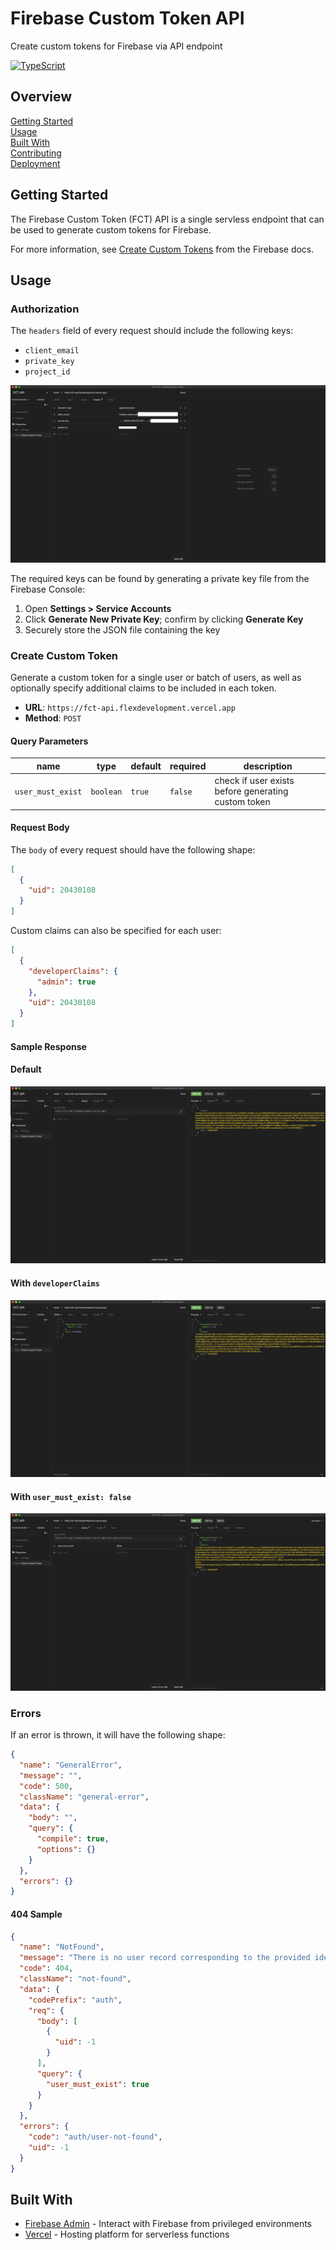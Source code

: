 # Firebase Custom Token API

Create custom tokens for Firebase via API endpoint

[![TypeScript](https://badgen.net/badge/-/typescript?icon=typescript&label)](https://www.typescriptlang.org/)

## Overview

[Getting Started](#getting-started)  
[Usage](#usage)  
[Built With](#built-with)  
[Contributing](docs/CONTRIBUTING.md)  
[Deployment](docs/DEPLOYMENT.md)

## Getting Started

The Firebase Custom Token (FCT) API is a single servless endpoint that can be
used to generate custom tokens for Firebase.

For more information, see [Create Custom Tokens][1] from the Firebase docs.

## Usage

### Authorization

The `headers` field of every request should include the following keys:

- `client_email`
- `private_key`
- `project_id`

![FCT API - Headers](./docs/fct-api-headers.png)

The required keys can be found by generating a private key file from the
Firebase Console:

1. Open **Settings > Service Accounts**
2. Click **Generate New Private Key**; confirm by clicking **Generate Key**
3. Securely store the JSON file containing the key

### Create Custom Token

Generate a custom token for a single user or batch of users, as well as
optionally specify additional claims to be included in each token.

- **URL**: `https://fct-api.flexdevelopment.vercel.app`
- **Method**: `POST`

#### Query Parameters

| name              | type      | default | required | description                                         |
| ----------------- | --------- | ------- | -------- | --------------------------------------------------- |
| `user_must_exist` | `boolean` | `true`  | `false`  | check if user exists before generating custom token |

#### Request Body

The `body` of every request should have the following shape:

```json
[
  {
    "uid": 20430108
  }
]
```

Custom claims can also be specified for each user:

```json
[
  {
    "developerClaims": {
      "admin": true
    },
    "uid": 20430108
  }
]
```

#### Sample Response

#### Default

![FCT API - Success Response](./docs/fct-api-response-success.png)

#### With `developerClaims`

![FCT API - Success Response 2](./docs/fct-api-response-success-with-claims.png)

#### With `user_must_exist: false`

![FCT API - Success Response 3](./docs/fct-api-response-success-with-query.png)

### Errors

If an error is thrown, it will have the following shape:

```json
{
  "name": "GeneralError",
  "message": "",
  "code": 500,
  "className": "general-error",
  "data": {
    "body": "",
    "query": {
      "compile": true,
      "options": {}
    }
  },
  "errors": {}
}
```

#### 404 Sample

```json
{
  "name": "NotFound",
  "message": "There is no user record corresponding to the provided identifier.",
  "code": 404,
  "className": "not-found",
  "data": {
    "codePrefix": "auth",
    "req": {
      "body": [
        {
          "uid": -1
        }
      ],
      "query": {
        "user_must_exist": true
      }
    }
  },
  "errors": {
    "code": "auth/user-not-found",
    "uid": -1
  }
}
```

## Built With

- [Firebase Admin][2] - Interact with Firebase from privileged environments
- [Vercel][3] - Hosting platform for serverless functions

[1]: https://firebase.google.com/docs/auth/admin/create-custom-tokens
[2]: https://firebase.google.com/docs/admin/setup
[3]: https://vercel.com/docs/serverless-functions/introduction

